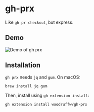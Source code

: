 # gh-prx

Like `gh pr checkout`, but express.

## Demo

![Demo of `gh prx`](https://github.com/user-attachments/assets/d32ce788-0b02-420d-bd2b-3cd376dd9641)

## Installation

`gh prx` needs `jq` and `gum`. On macOS:

```bash
brew install jq gum
```

Then, install using `gh extension install`:

```bash
gh extension install woodruffw/gh-prx
```
